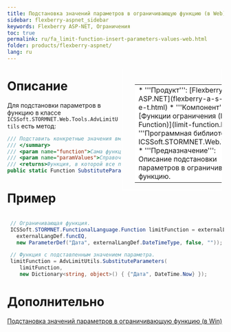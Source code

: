 ```yaml
---
title: Подстановка значений параметров в ограничивающую функцию (в Web)
sidebar: flexberry-aspnet_sidebar
keywords: Flexberry ASP-NET, Ограничения
toc: true
permalink: ru/fa_limit-function-insert-parameters-values-web.html
folder: products/flexberry-aspnet/
lang: ru
---
```


<div style="margin:5px; padding-left:28px; float:right; width:40%; outline:1px solid white;">
<br>
<table border="0" width="100%" bgcolor="#6495ED">
<tbody><tr><td bgcolor="#FFFFFF">
* '''Продукт''': [Flexberry ASP.NET](flexberry-a-s-p-n-e-t.html)
* '''Компонент''': [Функции ограничения (Limit Function)](limit-function.html)
* '''Программная библиотека''': ICSSoft.STORMNET.Web.Tools.dll
* '''Предназначение''': Описание подстановки параметров в ограничивающую функцию.
</td>
</tr></tbody></table></a>
</div>

# Описание
Для подстановки параметров в функцию в классе `ICSSoft.STORMNET.Web.Tools.AdvLimitUtils` есть метод:
```cs /// <summary>
/// Подставить конкретные значения вместо параметров функции.
/// </summary>
/// <param name="function">Сама функция, в которой будут заменять параметры.</param>
/// <param name="paramValues">Справочник значений параметров (название параметра - значение).</param>  
/// <returns>Функция, в которой все параметры заменены на соответствующие значения.</returns>
public static Function SubstituteParameters(Function function, IDictionary<string, object> paramValues)
``` 

# Пример
```cs ExternalLangDef externalLangDef = ExternalLangDef.LanguageDef;
 
 // Ограничивающая функция.
 ICSSoft.STORMNET.FunctionalLanguage.Function limitFunction = externalLangDef.GetFunction(
   externalLangDef.funcEQ,
   new ParameterDef("Дата", externalLangDef.DateTimeType, false, "")); 

 // Функция с подставленным значением параметра.
 limitFunction = AdvLimitUtils.SubstituteParameters(
    limitFunction,
    new Dictionary<string, object>() { {"Дата", DateTime.Now} });
```

# Дополнительно
[Подстановка значений параметров в ограничивающую функцию (в Win)](limit-function-insert-parameters-values.html)

